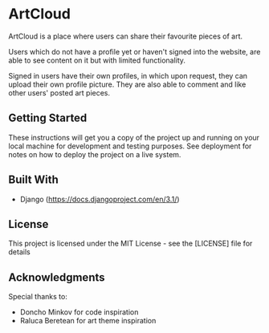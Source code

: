 # ArtCloud

ArtCloud is a place where users can share their favourite pieces of art. 

Users which do not have a profile yet or haven't signed into the website, are able to see content on it but with limited functionality. 

Signed in users have their own profiles, in which upon request, they can upload their own profile picture. They are also able to comment and like other users' posted art pieces.

## Getting Started

These instructions will get you a copy of the project up and running on your local machine for development and testing purposes. See deployment for notes on how to deploy the project on a live system.


## Built With

* Django (https://docs.djangoproject.com/en/3.1/)

## License

This project is licensed under the MIT License - see the [LICENSE] file for details

## Acknowledgments

Special thanks to:
* Doncho Minkov for code inspiration
* Raluca Beretean for art theme inspiration
